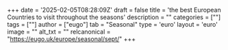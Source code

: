 +++
date = '2025-02-05T08:28:09Z'
draft = false
title = 'the best European Countries to visit throughout the seasons'
description = ""
categories = [""]
tags = [""]
author = ["eugo"]
tab = "Seasonal"
type = 'euro'
layout = 'euro'
image = ""
alt_txt = ""
relcanonical = "https://eugo.uk/europe/seasonal/sept/"
+++